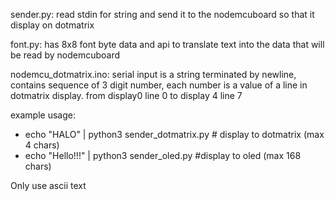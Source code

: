 sender.py: read stdin for string and send it to the nodemcuboard so that it display on dotmatrix

font.py: has 8x8 font byte data and api to translate text into the data that will be read by nodemcuboard 

nodemcu_dotmatrix.ino: serial input is a string terminated by newline, contains sequence of 3 digit number, each number is a value of a line in dotmatrix display. from display0 line 0 to display 4 line 7


example usage:
* echo "HALO" | python3 sender_dotmatrix.py # display to dotmatrix (max 4 chars)
* echo "Hello!!!" | python3 sender_oled.py #display to oled (max 168 chars)

Only use ascii text
